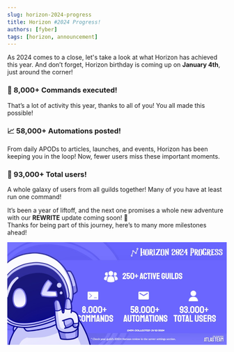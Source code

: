 ```yaml
---
slug: horizon-2024-progress
title: Horizon #2024 Progress!
authors: [fyber]
tags: [horizon, announcement]
---
```


As 2024 comes to a close, let's take a look at what Horizon has achieved this year. <!-- truncate --> And don’t forget, Horizon birthday is coming up on **January 4th**, just around the corner!

### **:tada:  8,000+ Commands executed!** 
That’s a lot of activity this year, thanks to all of you! You all made this possible!

### **📈  58,000+ Automations posted!** 
From daily APODs to articles, launches, and events, Horizon has been keeping you in the loop! Now, fewer users miss these important moments.

### **:loudspeaker: 93,000+ Total users!** 
A whole galaxy of users from all guilds together! Many of you have at least run one command!

It’s been a year of liftoff, and the next one promises a whole new adventure with our **REWRITE** update coming soon! :rocket:  
Thanks for being part of this journey, here’s to many more milestones ahead!

![stats-image](https://github.com/atlasfyber/atlas-images/blob/main/hrz_2024progress_atlas.jpg?raw=true)
